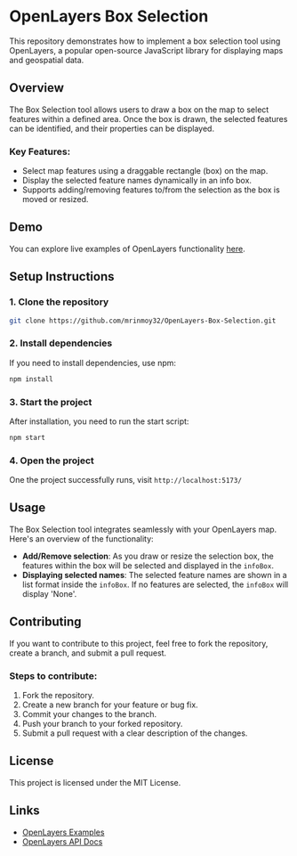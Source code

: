# OpenLayers Box Selection

This repository demonstrates how to implement a box selection tool using OpenLayers, a popular open-source JavaScript library for displaying maps and geospatial data.

## Overview

The Box Selection tool allows users to draw a box on the map to select features within a defined area. Once the box is drawn, the selected features can be identified, and their properties can be displayed.

### Key Features:
- Select map features using a draggable rectangle (box) on the map.
- Display the selected feature names dynamically in an info box.
- Supports adding/removing features to/from the selection as the box is moved or resized.

## Demo

You can explore live examples of OpenLayers functionality [here](https://openlayers.org/en/latest/examples).

## Setup Instructions

### 1. Clone the repository

```bash
git clone https://github.com/mrinmoy32/OpenLayers-Box-Selection.git
```

### 2. Install dependencies

If you need to install dependencies, use npm:

```bash
npm install
```

### 3. Start the project

After installation, you need to run the start script:

```bash
npm start
```

### 4. Open the project

One the project successfully runs, visit `http://localhost:5173/`

## Usage

The Box Selection tool integrates seamlessly with your OpenLayers map. Here's an overview of the functionality:

- **Add/Remove selection**: As you draw or resize the selection box, the features within the box will be selected and displayed in the `infoBox`.
- **Displaying selected names**: The selected feature names are shown in a list format inside the `infoBox`. If no features are selected, the `infoBox` will display 'None'.

## Contributing

If you want to contribute to this project, feel free to fork the repository, create a branch, and submit a pull request. 

### Steps to contribute:

1. Fork the repository.
2. Create a new branch for your feature or bug fix.
3. Commit your changes to the branch.
4. Push your branch to your forked repository.
5. Submit a pull request with a clear description of the changes.

## License

This project is licensed under the MIT License.

## Links

- [OpenLayers Examples](https://openlayers.org/en/latest/examples)
- [OpenLayers API Docs](https://openlayers.org/en/latest/apidoc/)

